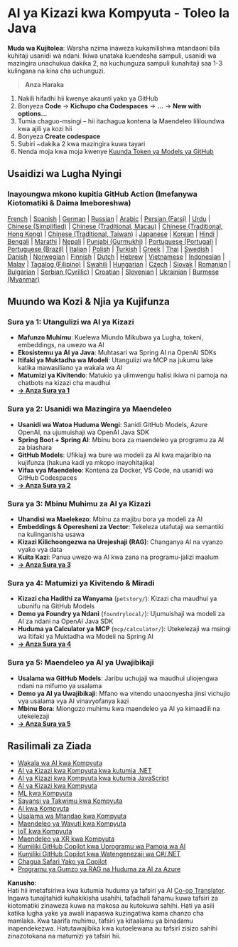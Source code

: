 <!--
CO_OP_TRANSLATOR_METADATA:
{
  "original_hash": "a49b35508745c032a0033d914df7901b",
  "translation_date": "2025-07-25T12:00:08+00:00",
  "source_file": "README.md",
  "language_code": "sw"
}
-->
# AI ya Kizazi kwa Kompyuta - Toleo la Java

**Muda wa Kujitolea**: Warsha nzima inaweza kukamilishwa mtandaoni bila kuhitaji usanidi wa ndani. Ikiwa unataka kuendesha sampuli, usanidi wa mazingira unachukua dakika 2, na kuchunguza sampuli kunahitaji saa 1-3 kulingana na kina cha uchunguzi.

> **Anza Haraka**

1. Nakili hifadhi hii kwenye akaunti yako ya GitHub
2. Bonyeza **Code** → **Kichupo cha Codespaces** → **...** → **New with options...**
3. Tumia chaguo-msingi – hii itachagua kontena la Maendeleo lililoundwa kwa ajili ya kozi hii
4. Bonyeza **Create codespace**
5. Subiri ~dakika 2 kwa mazingira kuwa tayari
6. Nenda moja kwa moja kwenye [Kuunda Token ya Models ya GitHub](./02-SetupDevEnvironment/README.md#step-2-create-a-github-personal-access-token)

## Usaidizi wa Lugha Nyingi

### Inayoungwa mkono kupitia GitHub Action (Imefanywa Kiotomatiki & Daima Imeboreshwa)

[French](../fr/README.md) | [Spanish](../es/README.md) | [German](../de/README.md) | [Russian](../ru/README.md) | [Arabic](../ar/README.md) | [Persian (Farsi)](../fa/README.md) | [Urdu](../ur/README.md) | [Chinese (Simplified)](../zh/README.md) | [Chinese (Traditional, Macau)](../mo/README.md) | [Chinese (Traditional, Hong Kong)](../hk/README.md) | [Chinese (Traditional, Taiwan)](../tw/README.md) | [Japanese](../ja/README.md) | [Korean](../ko/README.md) | [Hindi](../hi/README.md) | [Bengali](../bn/README.md) | [Marathi](../mr/README.md) | [Nepali](../ne/README.md) | [Punjabi (Gurmukhi)](../pa/README.md) | [Portuguese (Portugal)](../pt/README.md) | [Portuguese (Brazil)](../br/README.md) | [Italian](../it/README.md) | [Polish](../pl/README.md) | [Turkish](../tr/README.md) | [Greek](../el/README.md) | [Thai](../th/README.md) | [Swedish](../sv/README.md) | [Danish](../da/README.md) | [Norwegian](../no/README.md) | [Finnish](../fi/README.md) | [Dutch](../nl/README.md) | [Hebrew](../he/README.md) | [Vietnamese](../vi/README.md) | [Indonesian](../id/README.md) | [Malay](../ms/README.md) | [Tagalog (Filipino)](../tl/README.md) | [Swahili](./README.md) | [Hungarian](../hu/README.md) | [Czech](../cs/README.md) | [Slovak](../sk/README.md) | [Romanian](../ro/README.md) | [Bulgarian](../bg/README.md) | [Serbian (Cyrillic)](../sr/README.md) | [Croatian](../hr/README.md) | [Slovenian](../sl/README.md) | [Ukrainian](../uk/README.md) | [Burmese (Myanmar)](../my/README.md)

## Muundo wa Kozi & Njia ya Kujifunza

### **Sura ya 1: Utangulizi wa AI ya Kizazi**
- **Mafunzo Muhimu**: Kuelewa Miundo Mikubwa ya Lugha, tokeni, embeddings, na uwezo wa AI
- **Ekosistemu ya AI ya Java**: Muhtasari wa Spring AI na OpenAI SDKs
- **Itifaki ya Muktadha wa Modeli**: Utangulizi wa MCP na jukumu lake katika mawasiliano ya wakala wa AI
- **Matumizi ya Kivitendo**: Matukio ya ulimwengu halisi ikiwa ni pamoja na chatbots na kizazi cha maudhui
- **[→ Anza Sura ya 1](./01-IntroToGenAI/README.md)**

### **Sura ya 2: Usanidi wa Mazingira ya Maendeleo**
- **Usanidi wa Watoa Huduma Wengi**: Sanidi GitHub Models, Azure OpenAI, na ujumuishaji wa OpenAI Java SDK
- **Spring Boot + Spring AI**: Mbinu bora za maendeleo ya programu za AI za biashara
- **GitHub Models**: Ufikiaji wa bure wa modeli za AI kwa majaribio na kujifunza (hakuna kadi ya mkopo inayohitajika)
- **Vifaa vya Maendeleo**: Kontena za Docker, VS Code, na usanidi wa GitHub Codespaces
- **[→ Anza Sura ya 2](./02-SetupDevEnvironment/README.md)**

### **Sura ya 3: Mbinu Muhimu za AI ya Kizazi**
- **Uhandisi wa Maelekezo**: Mbinu za majibu bora ya modeli za AI
- **Embeddings & Operesheni za Vector**: Tekeleza utafutaji wa semantiki na kulinganisha usawa
- **Kizazi Kilichoongezwa na Urejeshaji (RAG)**: Changanya AI na vyanzo vyako vya data
- **Kuita Kazi**: Panua uwezo wa AI kwa zana na programu-jalizi maalum
- **[→ Anza Sura ya 3](./03-CoreGenerativeAITechniques/README.md)**

### **Sura ya 4: Matumizi ya Kivitendo & Miradi**
- **Kizazi cha Hadithi za Wanyama** (`petstory/`): Kizazi cha maudhui ya ubunifu na GitHub Models
- **Demo ya Foundry ya Ndani** (`foundrylocal/`): Ujumuishaji wa modeli za AI za ndani na OpenAI Java SDK
- **Huduma ya Calculator ya MCP** (`mcp/calculator/`): Utekelezaji wa msingi wa Itifaki ya Muktadha wa Modeli na Spring AI
- **[→ Anza Sura ya 4](./04-PracticalSamples/README.md)**

### **Sura ya 5: Maendeleo ya AI ya Uwajibikaji**
- **Usalama wa GitHub Models**: Jaribu uchujaji wa maudhui uliojengwa ndani na mifumo ya usalama
- **Demo ya AI ya Uwajibikaji**: Mfano wa vitendo unaoonyesha jinsi vichujio vya usalama vya AI vinavyofanya kazi
- **Mbinu Bora**: Miongozo muhimu kwa maendeleo ya AI ya kimaadili na utekelezaji
- **[→ Anza Sura ya 5](./05-ResponsibleGenAI/README.md)**

## Rasilimali za Ziada 

- [Wakala wa AI kwa Kompyuta](https://github.com/microsoft/ai-agents-for-beginners)
- [AI ya Kizazi kwa Kompyuta kwa kutumia .NET](https://github.com/microsoft/Generative-AI-for-beginners-dotnet)
- [AI ya Kizazi kwa Kompyuta kwa kutumia JavaScript](https://github.com/microsoft/generative-ai-with-javascript)
- [AI ya Kizazi kwa Kompyuta](https://github.com/microsoft/generative-ai-for-beginners)
- [ML kwa Kompyuta](https://aka.ms/ml-beginners)
- [Sayansi ya Takwimu kwa Kompyuta](https://aka.ms/datascience-beginners)
- [AI kwa Kompyuta](https://aka.ms/ai-beginners)
- [Usalama wa Mtandao kwa Kompyuta](https://github.com/microsoft/Security-101)
- [Maendeleo ya Wavuti kwa Kompyuta](https://aka.ms/webdev-beginners)
- [IoT kwa Kompyuta](https://aka.ms/iot-beginners)
- [Maendeleo ya XR kwa Kompyuta](https://github.com/microsoft/xr-development-for-beginners)
- [Kumiliki GitHub Copilot kwa Uprogramu wa Pamoja wa AI](https://aka.ms/GitHubCopilotAI)
- [Kumiliki GitHub Copilot kwa Watengenezaji wa C#/.NET](https://github.com/microsoft/mastering-github-copilot-for-dotnet-csharp-developers)
- [Chagua Safari Yako ya Copilot](https://github.com/microsoft/CopilotAdventures)
- [Programu ya Gumzo ya RAG na Huduma za AI za Azure](https://github.com/Azure-Samples/azure-search-openai-demo-java)

**Kanusho**:  
Hati hii imetafsiriwa kwa kutumia huduma ya tafsiri ya AI [Co-op Translator](https://github.com/Azure/co-op-translator). Ingawa tunajitahidi kuhakikisha usahihi, tafadhali fahamu kuwa tafsiri za kiotomatiki zinaweza kuwa na makosa au kutokuwa sahihi. Hati ya asili katika lugha yake ya awali inapaswa kuzingatiwa kama chanzo cha mamlaka. Kwa taarifa muhimu, tafsiri ya kitaalamu ya binadamu inapendekezwa. Hatutawajibika kwa kutoelewana au tafsiri zisizo sahihi zinazotokana na matumizi ya tafsiri hii.